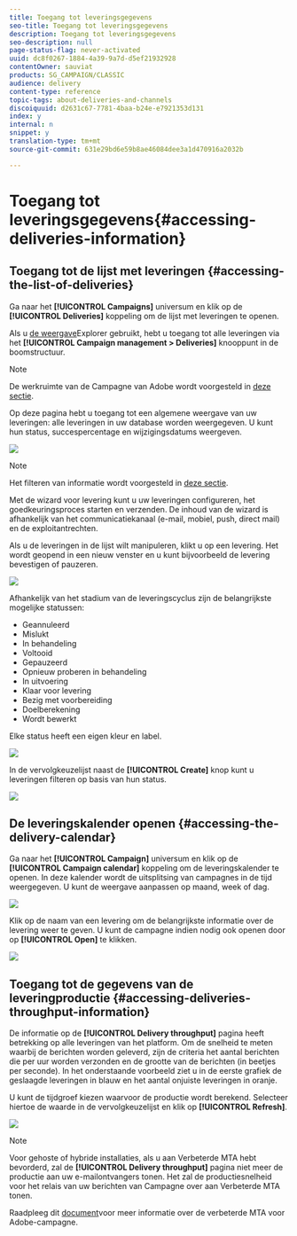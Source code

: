 ```yaml
---
title: Toegang tot leveringsgegevens
seo-title: Toegang tot leveringsgegevens
description: Toegang tot leveringsgegevens
seo-description: null
page-status-flag: never-activated
uuid: dc8f0267-1884-4a39-9a7d-d5ef21932928
contentOwner: sauviat
products: SG_CAMPAIGN/CLASSIC
audience: delivery
content-type: reference
topic-tags: about-deliveries-and-channels
discoiquuid: d2631c67-7781-4baa-b24e-e7921353d131
index: y
internal: n
snippet: y
translation-type: tm+mt
source-git-commit: 631e29bd6e59b8ae46084dee3a1d470916a2032b

---
```



# Toegang tot leveringsgegevens{#accessing-deliveries-information}

## Toegang tot de lijst met leveringen {#accessing-the-list-of-deliveries}

Ga naar het **[!UICONTROL Campaigns]** universum en klik op de **[!UICONTROL Deliveries]** koppeling om de lijst met leveringen te openen.

Als u [de weergave](../../platform/using/adobe-campaign-workspace.md#about-adobe-campaign-explorer)Explorer gebruikt, hebt u toegang tot alle leveringen via het **[!UICONTROL Campaign management > Deliveries]** knooppunt in de boomstructuur.

>[!NOTE]
>
>De werkruimte van de Campagne van Adobe wordt voorgesteld in [deze sectie](../../platform/using/adobe-campaign-workspace.md).

Op deze pagina hebt u toegang tot een algemene weergave van uw leveringen: alle leveringen in uw database worden weergegeven. U kunt hun status, succespercentage en wijzigingsdatums weergeven.

![](assets/d_ncs_user_filter_interface_delivery01.png)

>[!NOTE]
>
>Het filteren van informatie wordt voorgesteld in [deze sectie](../../platform/using/filtering-options.md).

Met de wizard voor levering kunt u uw leveringen configureren, het goedkeuringsproces starten en verzenden. De inhoud van de wizard is afhankelijk van het communicatiekanaal (e-mail, mobiel, push, direct mail) en de exploitantrechten.

Als u de leveringen in de lijst wilt manipuleren, klikt u op een levering. Het wordt geopend in een nieuw venster en u kunt bijvoorbeeld de levering bevestigen of pauzeren.

![](assets/s_ncs_user_interface_delivery02.png)

Afhankelijk van het stadium van de leveringscyclus zijn de belangrijkste mogelijke statussen:

* Geannuleerd
* Mislukt
* In behandeling
* Voltooid
* Gepauzeerd
* Opnieuw proberen in behandeling
* In uitvoering
* Klaar voor levering
* Bezig met voorbereiding
* Doelberekening
* Wordt bewerkt

Elke status heeft een eigen kleur en label.

![](assets/s_ncs_user_status_campaigns_120.png)

In de vervolgkeuzelijst naast de **[!UICONTROL Create]** knop kunt u leveringen filteren op basis van hun status.

![](assets/delivery_filter_status.png)

## De leveringskalender openen {#accessing-the-delivery-calendar}

Ga naar het **[!UICONTROL Campaign]** universum en klik op de **[!UICONTROL Campaign calendar]** koppeling om de leveringskalender te openen. In deze kalender wordt de uitsplitsing van campagnes in de tijd weergegeven. U kunt de weergave aanpassen op maand, week of dag.

![](assets/s_ncs_user_interface_delivery04.png)

Klik op de naam van een levering om de belangrijkste informatie over de levering weer te geven. U kunt de campagne indien nodig ook openen door op **[!UICONTROL Open]** te klikken.

![](assets/s_ncs_user_interface_delivery05.png)

## Toegang tot de gegevens van de leveringproductie {#accessing-deliveries-throughput-information}

De informatie op de **[!UICONTROL Delivery throughput]** pagina heeft betrekking op alle leveringen van het platform. Om de snelheid te meten waarbij de berichten worden geleverd, zijn de criteria het aantal berichten die per uur worden verzonden en de grootte van de berichten (in beetjes per seconde). In het onderstaande voorbeeld ziet u in de eerste grafiek de geslaagde leveringen in blauw en het aantal onjuiste leveringen in oranje.

U kunt de tijdgroef kiezen waarvoor de productie wordt berekend. Selecteer hiertoe de waarde in de vervolgkeuzelijst en klik op **[!UICONTROL Refresh]**.

![](assets/s_ncs_user_interface_delivery06.png)

>[!NOTE]
>
>Voor gehoste of hybride installaties, als u aan Verbeterde MTA hebt bevorderd, zal de **[!UICONTROL Delivery throughput]** pagina niet meer de productie aan uw e-mailontvangers tonen. Het zal de productiesnelheid voor het relais van uw berichten van Campagne over aan Verbeterde MTA tonen.
>
>Raadpleeg dit [document](https://helpx.adobe.com/campaign/kb/acc-campaign-enhanced-mta.html)voor meer informatie over de verbeterde MTA voor Adobe-campagne.